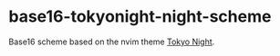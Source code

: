 # base16-tokyonight-night-scheme
Base16 scheme based on the nvim theme [Tokyo Night](https://github.com/folke/tokyonight.nvim).
